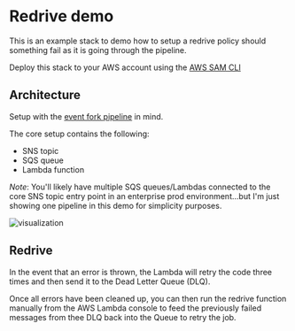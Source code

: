 # Redrive demo
This is an example stack to demo how to setup a redrive policy should something fail as it is going through the pipeline.

Deploy this stack to your AWS account using the [AWS SAM CLI](https://docs.aws.amazon.com/serverless-application-model/latest/developerguide/serverless-getting-started.html)

## Architecture
Setup with the [event fork pipeline](https://aws.amazon.com/blogs/compute/enriching-event-driven-architectures-with-aws-event-fork-pipelines/) in mind.

The core setup contains the following:
  - SNS topic
  - SQS queue
  - Lambda function

*Note*: You'll likely have multiple SQS queues/Lambdas connected to the core SNS topic entry point in an enterprise prod environment...but I'm just showing one pipeline in this demo for simplicity purposes.

![visualization](https://user-images.githubusercontent.com/12616554/63967578-9526fc80-ca52-11e9-898b-34d85ab5babb.png)

## Redrive
In the event that an error is thrown, the Lambda will retry the code three times and then send it to the Dead Letter Queue (DLQ).

Once all errors have been cleaned up, you can then run the redrive function manually from the AWS Lambda console to feed the previously failed messages from thee DLQ back into the Queue to retry the job.

